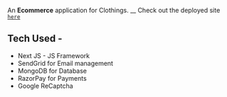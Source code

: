 An **Ecommerce** application for Clothings. __
Check out the deployed site [`here`](https://nextecomm.netlify.app/)

## Tech Used -
- Next JS - JS Framework
- SendGrid for Email management
- MongoDB for Database
- RazorPay for Payments
- Google ReCaptcha
